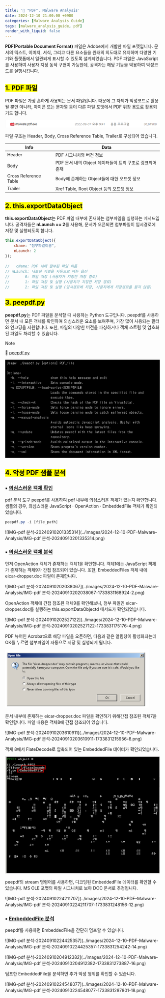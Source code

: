 ```yaml
---
title: '📑 "PDF", Malware Analysis'
date: 2024-12-10 21:00:00 +0900
categories: [Malware Analysis Guide]
tags: [malware_analysis_guide, pdf]
render_with_liquid: false
---
```




**PDF(Portable Document Format)** 파일은 Adobe에서 개발한 파일 포맷입니다. 문서의 텍스트, 이미지, 서식, 그리고 다른 요소들을 원래의 의도대로 유지하며 다양한 기기와 플랫폼에서 일관되게 표시할 수 있도록 설계되었습니다. PDF 파일은 JavaScript를 사용하여 사용자 지정 동작 구현이 가능한데, 공격자는 해당 기능을 악용하여 악성코드를 실행시킵니다.



## <mark>1. PDF 파일</mark>

PDF 파일은 가장 흔하게 사용되는 문서 파일입니다. 때문에 그 자체가 악성코드로 활용될 뿐만 아니라, 아이콘 또는 문자열 등이 다른 파일 포맷에서 PDF 위장 용도로 활용되기도 합니다.

![image-20241210214840302](../images/2024-12-10-PDF-Malware-Analysis/image-20241210214840302.png)

파일 구조는 Header, Body, Cross Reference Table, Trailer로 구성되어 있습니다. 

| Info                  | Data                                                      |
| --------------------- | --------------------------------------------------------- |
| Header                | PDF 시그니처와 버전 정보                                  |
| Body                  | PDF 문서 내의 Object 데이터들이 트리 구조로 링크되어 존재 |
| Cross Reference Table | Body에 존재하는 Object들에 대한 오프셋 정보               |
| Trailer               | Xref Table, Root Object 등의 오프셋 정보                  |



## <mark>2. this.exportDataObject</mark>

**this.exportDataObject**는 PDF 파일 내부에 존재하는 첨부파일을 실행하는 메서드입니다. 공격자들은 **nLaunch == 2**를 사용해, 문서가 오픈되면 첨부파일이 임시경로에 저장 및 실행되도록 합니다.

```javascript
this.exportDataObject({
    cName: "첨부파일이름",
    nLaunch: 2 
});

//   cName: PDF 내에 첨부된 파일 이름
// nLaunch: 내보낸 파일을 자동으로 여는 옵션 
//       0: 파일 저장 (사용자가 지정한 저장 경로)
//       1: 파일 저장 및 실행 (사용자가 지정한 저장 경로)
//       2: 파일 저장 및 실행 (임시경로에 저장, 사용자에게 저장경로를 묻지 않음)
```



## <mark>3. peepdf.py</mark>

**peepdf.py**는 PDF 파일을 분석할 때 사용하는 Python 도구입니다. peepdf를 사용하면 문서 내 모든 객체를 확인하여 의심스러운 요소를 보여주며, 가장 많이 사용되는 필터와 인코딩을 지원합니다. 또한, 파일의 다양한 버전을 파싱하거나 객체 스트림 및 암호화된 파일도 처리할 수 있습니다.

> [!NOTE]
>
> 🔗 [peepdf.py](https://github.com/jesparza/peepdf)

![image-20241210205103325](../images/2024-12-10-PDF-Malware-Analysis/image-20241210205103325.png)

## <mark>4. 악성 PDF 샘플 분석</mark>

### ▪ <u>의심스러운 객체 확인</u>

pdf 분석 도구 peepdf를 사용하여 pdf 내부에 의심스러운 객체가 있는지 확인합니다. 샘플의 경우, 의심스러운 JavaScript · OpenAction · EmbeddedFile 객체가 확인되었습니다.

```powershell
peepdf.py -i [file_path]
```

![IMG-pdf 분석-20240910201335314](../images/2024-12-10-PDF-Malware-Analysis/IMG-pdf 분석-20240910201335314.png)

### ▪ <u>의심스러운 객체 분석</u>

먼저 OpenAction 객체가 존재하는 객체1을 확인합니다. 객체1에는 JavaScript 객체가 존재하는 객체9가 간접 참조되어 있습니다. 또한, EmbeddedFiles 객체 내에 eicar-dropper.doc 파일이 존재합니다.

![IMG-pdf 분석-20240910202038067](../images/2024-12-10-PDF-Malware-Analysis/IMG-pdf 분석-20240910202038067-1733831168924-2.png)

OpenAction 객체에 간접 참조된 객체9를 확인해보니, 첨부 파일인 eicar-dropper.doc를 실행하는 this.exportDataObjectd 매서드가 확인되었습니다.

![IMG-pdf 분석-20240910202527122](../images/2024-12-10-PDF-Malware-Analysis/IMG-pdf 분석-20240910202527122-1733831175176-4.png)

PDF 뷰어인 Acrobat으로 해당 파일을 오픈하면, 다음과 같은 알림창이 활성화되는데 OK를 누르면 첨부파일이 자동으로 저장 및 실행되게 됩니다.

<img src="../images/2024-12-10-PDF-Malware-Analysis/IMG-pdf 분석-20240910213404310-1733831191565-6.png" alt="IMG-pdf 분석-20240910213404310" style="zoom:80%;" />

문서 내부에 존재하는 eicar-dropper.doc 파일을 확인하기 위해간접 참조된 객체7을 확인합니다. 파일 내용은 객체8에  간접 참조되어 있습니다.

![IMG-pdf 분석-20240910203610911](../images/2024-12-10-PDF-Malware-Analysis/IMG-pdf 분석-20240910203610911-1733831215956-8.png)

객체 8에서 FlateDecode로 압축되어 있는 EmbeddedFile 데이터가 확인되었습니다.

<img src="../images/2024-12-10-PDF-Malware-Analysis/IMG-pdf 분석-20240910204026315-1733831223228-10.png" alt="IMG-pdf 분석-20240910204026315" style="zoom:80%;" />

peepdf의 stream 명령어를 사용하면, 디코딩된 EmbeddedFile 데이터를 확인할 수 있습니다. MS OLE 포맷의 파일 시그니처로 보아 DOC 문서로 추정됩니다.

![IMG-pdf 분석-20240910224211707](../images/2024-12-10-PDF-Malware-Analysis/IMG-pdf 분석-20240910224211707-1733831248156-12.png)

### ▪ <u>EmbeddedFile 분석</u>

peepdf를 사용하면 EmbeddedFile을 간단히 덤프할 수 있습니다.

![IMG-pdf 분석-20240910224425357](../images/2024-12-10-PDF-Malware-Analysis/IMG-pdf 분석-20240910224425357-1733831254242-14.png)

![IMG-pdf 분석-20240910204912382](../images/2024-12-10-PDF-Malware-Analysis/IMG-pdf 분석-20240910204912382-1733831273887-16.png)

덤프한 EmbeddedFile을 분석하면 추가 악성 행위를 확인할 수 있습니다.

![IMG-pdf 분석-20240910224548077](../images/2024-12-10-PDF-Malware-Analysis/IMG-pdf 분석-20240910224548077-1733831287801-18.png)